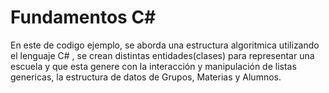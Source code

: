 # Fundamentos C#

En este de codigo ejemplo, se aborda una estructura algoritmica utilizando el lenguaje C# , se crean distintas entidades(clases) para representar una escuela y que esta genere con la interacción y manipulación de listas genericas, la estructura de datos de Grupos, Materias y Alumnos.
